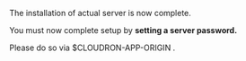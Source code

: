 The installation of actual server is now complete.

You must now complete setup by **setting a server password.**

Please do so via $CLOUDRON-APP-ORIGIN .